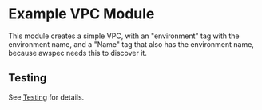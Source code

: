 # Example VPC Module

This module creates a simple VPC, with an "environment" tag with the environment
name, and a "Name" tag that also has the environment name, because awspec needs
this to discover it.

## Testing

See [Testing](../README.md#testing) for details.
